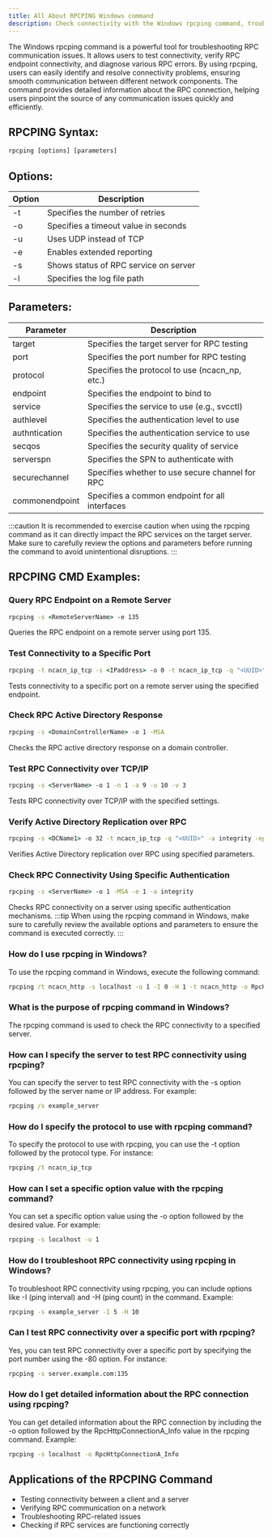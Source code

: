 ```yaml
---
title: All About RPCPING Windows command
description: Check connectivity with the Windows rpcping command, troubleshoot RPC errors & test RPC communication.
---
```


The Windows rpcping command is a powerful tool for troubleshooting RPC communication issues. It allows users to test connectivity, verify RPC endpoint connectivity, and diagnose various RPC errors. By using rpcping, users can easily identify and resolve connectivity problems, ensuring smooth communication between different network components. The command provides detailed information about the RPC connection, helping users pinpoint the source of any communication issues quickly and efficiently.

## RPCPING Syntax:
```cmd
rpcping [options] [parameters]
```

## Options:
| Option | Description                           |
|--------|---------------------------------------|
| -t     | Specifies the number of retries       |
| -o     | Specifies a timeout value in seconds   |
| -u     | Uses UDP instead of TCP               |
| -e     | Enables extended reporting            |
| -s     | Shows status of RPC service on server |
| -l     | Specifies the log file path           |

## Parameters:
| Parameter       | Description                                      |
|-----------------|--------------------------------------------------|
| target          | Specifies the target server for RPC testing      |
| port            | Specifies the port number for RPC testing        |
| protocol        | Specifies the protocol to use (ncacn_np, etc.)   |
| endpoint        | Specifies the endpoint to bind to                |
| service         | Specifies the service to use (e.g., svcctl)      |
| authlevel       | Specifies the authentication level to use        |
| authntication   | Specifies the authentication service to use       |
| secqos          | Specifies the security quality of service        |
| serverspn       | Specifies the SPN to authenticate with           |
| securechannel   | Specifies whether to use secure channel for RPC  |
| commonendpoint  | Specifies a common endpoint for all interfaces   |

:::caution
It is recommended to exercise caution when using the rpcping command as it can directly impact the RPC services on the target server. Make sure to carefully review the options and parameters before running the command to avoid unintentional disruptions.
:::

## RPCPING CMD Examples:

### Query RPC Endpoint on a Remote Server
```cmd
rpcping -s <RemoteServerName> -e 135
```
Queries the RPC endpoint on a remote server using port 135.

### Test Connectivity to a Specific Port
```cmd
rpcping -t ncacn_ip_tcp -s <IPaddress> -o 0 -t ncacn_ip_tcp -q "<UUID>" -a privacy -ep <EndPointName>
```
Tests connectivity to a specific port on a remote server using the specified endpoint.

### Check RPC Active Directory Response
```cmd
rpcping -s <DomainControllerName> -o 1 -MSA
```
Checks the RPC active directory response on a domain controller.

### Test RPC Connectivity over TCP/IP
```cmd
rpcping -s <ServerName> -o 1 -n 1 -a 9 -u 10 -v 3
```
Tests RPC connectivity over TCP/IP with the specified settings.

### Verify Active Directory Replication over RPC
```cmd
rpcping -s <DCName1> -o 32 -t ncacn_ip_tcp -q "<UUID>" -a integrity -ep <EndpointName>
```
Verifies Active Directory replication over RPC using specified parameters.

### Check RPC Connectivity Using Specific Authentication
```cmd
rpcping -s <ServerName> -o 1 -MSA -e 1 -a integrity
```
Checks RPC connectivity on a server using specific authentication mechanisms.
:::tip
When using the rpcping command in Windows, make sure to carefully review the available options and parameters to ensure the command is executed correctly.
:::

### How do I use rpcping in Windows?
To use the rpcping command in Windows, execute the following command:
```cmd
rpcping /t ncacn_http -s localhost -o 1 -I 0 -H 1 -t ncacn_http -o RpcHttpConnectionA_Info
```

### What is the purpose of rpcping command in Windows?
The rpcping command is used to check the RPC connectivity to a specified server.

### How can I specify the server to test RPC connectivity using rpcping?
You can specify the server to test RPC connectivity with the -s option followed by the server name or IP address. For example:
```cmd
rpcping /s example_server
```

### How do I specify the protocol to use with rpcping command?
To specify the protocol to use with rpcping, you can use the -t option followed by the protocol type. For instance:
```cmd
rpcping /t ncacn_ip_tcp
```

### How can I set a specific option value with the rpcping command?
You can set a specific option value using the -o option followed by the desired value. For example:
```cmd
rpcping -s localhost -o 1
```

### How do I troubleshoot RPC connectivity using rpcping in Windows?
To troubleshoot RPC connectivity using rpcping, you can include options like -I (ping interval) and -H (ping count) in the command. Example:
```cmd
rpcping -s example_server -I 5 -H 10
```

### Can I test RPC connectivity over a specific port with rpcping?
Yes, you can test RPC connectivity over a specific port by specifying the port number using the -80 option. For instance:
```cmd
rpcping -s server.example.com:135
```

### How do I get detailed information about the RPC connection using rpcping?
You can get detailed information about the RPC connection by including the -o option followed by the RpcHttpConnectionA_Info value in the rpcping command. Example:
```cmd
rpcping -s localhost -o RpcHttpConnectionA_Info
```
## Applications of the RPCPING Command

- Testing connectivity between a client and a server
- Verifying RPC communication on a network
- Troubleshooting RPC-related issues
- Checking if RPC services are functioning correctly